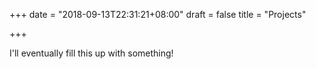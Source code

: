 +++
date = "2018-09-13T22:31:21+08:00"
draft = false
title = "Projects"

+++

I'll eventually fill this up with something!



